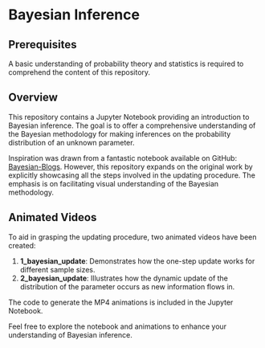 # Bayesian Inference

## Prerequisites
A basic understanding of probability theory and statistics is required to comprehend the content of this repository.

## Overview
This repository contains a Jupyter Notebook providing an introduction to Bayesian inference. The goal is to offer a comprehensive understanding of the Bayesian methodology for making inferences on the probability distribution of an unknown parameter. 

Inspiration was drawn from a fantastic notebook available on GitHub: [Bayesian-Blogs](https://github.com/gabgilling/Bayesian-Blogs/blob/main/Blog%20Post%201%20final.ipynb). However, this repository expands on the original work by explicitly showcasing all the steps involved in the updating procedure. The emphasis is on facilitating visual understanding of the Bayesian methodology.

## Animated Videos
To aid in grasping the updating procedure, two animated videos have been created:

1. **1_bayesian_update**: Demonstrates how the one-step update works for different sample sizes.
2. **2_bayesian_update**: Illustrates how the dynamic update of the distribution of the parameter occurs as new information flows in.

The code to generate the MP4 animations is included in the Jupyter Notebook.

Feel free to explore the notebook and animations to enhance your understanding of Bayesian inference.

